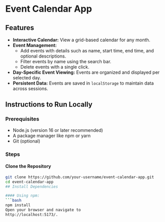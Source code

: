 # Event Calendar App

## Features
- **Interactive Calendar:** View a grid-based calendar for any month.
- **Event Management:**
  - Add events with details such as name, start time, end time, and optional descriptions.
  - Filter events by name using the search bar.
  - Delete events with a single click.
- **Day-Specific Event Viewing:** Events are organized and displayed per selected day.
- **Persistent Data:** Events are saved in `localStorage` to maintain data across sessions.

## Instructions to Run Locally

### Prerequisites
- Node.js (version 16 or later recommended)
- A package manager like npm or yarn
- Git (optional)

### Steps

#### Clone the Repository
```bash
git clone https://github.com/your-username/event-calendar-app.git
cd event-calendar-app
## Install Dependencies

#### Using npm:
```bash
npm install
Open your browser and navigate to
http://localhost:5173/.
